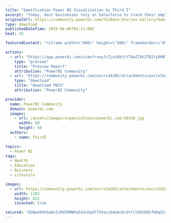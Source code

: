 ```yaml
---
title: "Gamification Power BI Visualization by Third I"
excerpt: "Today, most businesses rely on Salesforce to track their employee activity, pipelines, and revenue. While they’re able to monitor their progress and"
originalUrl: https://community.powerbi.com/t5/Data-Stories-Gallery/Gamification-Power-BI-Visualization-by-Third-I/m-p/708390
type: download
publishedDateTime: 2019-06-06T02:11:00Z
heat: 55

featuredContent: "<iframe width=\"800\" height=\"500\" frameborder=\"0\" src=\"https://app.powerbi.com/view?r=eyJrIjoiMzViYTAwZTAtZTQ1Yy00NTc5LWJhODktZThmZDdhNzFlNmFmIiwidCI6ImExMTdlOGM2LWRhYTMtNDFlMi1iZDJhLTgyYzUwMmZlMzM4NCJ9\"></iframe>"

actions:
  - url: "https://app.powerbi.com/view?r=eyJrIjoiMzViYTAwZTAtZTQ1Yy00NTc5LWJhODktZThmZDdhNzFlNmFmIiwidCI6ImExMTdlOGM2LWRhYTMtNDFlMi1iZDJhLTgyYzUwMmZlMzM4NCJ9"
    type: "preview"
    title: "Preview Report"
    attribution: "PowerBI Community"
  - url: "https://community.powerbi.com/oxcrx34285/attachments/oxcrx34285/DataStoriesGallery/2655/2/Third%20I_%20Power%20BI%20Gamification%20Report%20.pbix"
    type: "download"
    title: "Download PBIX"
    attribution: "PowerBI Community"

provider:
  name: PowerBI Community
  domain: powerbi.com
  images:
    - url: /assets/images/organizations/powerbi.com-50x50.jpg
      width: 50
      height: 50
  authors:
    - name: ThirdI

topics:
  - Power BI
tags:
  - Health
  - Education
  - Business
  - Lifestyle

images:
  - url: https://community.powerbi.com/oxcrx34285/attachments/oxcrx34285/DataStoriesGallery/2655/1/Third%20I_Power%20BI_Gamification_Report_Thumbnail.PNG
    width: 1103
    height: 622
    isCached: true

secured: "EGNwd4UhGa8xIiRUI8MWhe543sDyUlf3Vaxj6duAc6cd+filbblD9Lf08qIS+mWSjiEmhM5/mj0T41jv8nsphdcwdO+2FTB88TYWRokg81NVGYtHOT8sbJmc/+s0iuZRXwmLbVjDSvgevWvOAb5xMqSFgK3AU0R3dkj+v2tSROZP0V/9lHonSDV/Uf/zu8lrVjqo5bIbG/KfUmI0y9+Zoihwx27k7hM39j1jb/6A6PS8sDj3PWz62uTvZ/1YT7/2TQoYOOBTtYHca8VlM4kgrT2kC2SZ7JPMPXOZ6osCApdn0gjG/aJQax29A6CsYHpEqdJLgYImKCwfcXTXS3qiYtfHLDz04Xcet3ZCScbULY89NISBDey7nVRAkNCdILSgHc28i78m9/p0em010RcUiDsiHisHLweCM8koH25wDSM=;0Tocm+hamtvKyqCSFuHKXA=="
---
```


